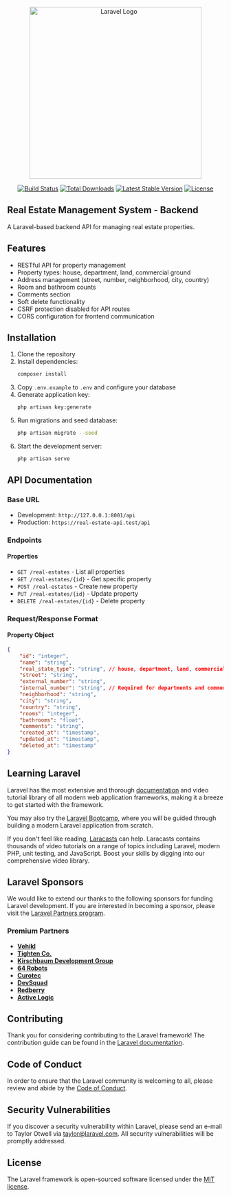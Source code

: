 <p align="center"><a href="https://laravel.com" target="_blank"><img src="https://raw.githubusercontent.com/laravel/art/master/logo-lockup/5%20SVG/2%20CMYK/1%20Full%20Color/laravel-logolockup-cmyk-red.svg" width="400" alt="Laravel Logo"></a></p>

<p align="center">
<a href="https://github.com/laravel/framework/actions"><img src="https://github.com/laravel/framework/workflows/tests/badge.svg" alt="Build Status"></a>
<a href="https://packagist.org/packages/laravel/framework"><img src="https://img.shields.io/packagist/dt/laravel/framework" alt="Total Downloads"></a>
<a href="https://packagist.org/packages/laravel/framework"><img src="https://img.shields.io/packagist/v/laravel/framework" alt="Latest Stable Version"></a>
<a href="https://packagist.org/packages/laravel/framework"><img src="https://img.shields.io/packagist/l/laravel/framework" alt="License"></a>
</p>

## Real Estate Management System - Backend

A Laravel-based backend API for managing real estate properties.

## Features

- RESTful API for property management
- Property types: house, department, land, commercial ground
- Address management (street, number, neighborhood, city, country)
- Room and bathroom counts
- Comments section
- Soft delete functionality
- CSRF protection disabled for API routes
- CORS configuration for frontend communication

## Installation

1. Clone the repository
2. Install dependencies:
   ```bash
   composer install
   ```
3. Copy `.env.example` to `.env` and configure your database
4. Generate application key:
   ```bash
   php artisan key:generate
   ```
5. Run migrations and seed database:
   ```bash
   php artisan migrate --seed
   ```
6. Start the development server:
   ```bash
   php artisan serve
   ```

## API Documentation

### Base URL
- Development: `http://127.0.0.1:8001/api`
- Production: `https://real-estate-api.test/api`

### Endpoints

#### Properties
- `GET /real-estates` - List all properties
- `GET /real-estates/{id}` - Get specific property
- `POST /real-estates` - Create new property
- `PUT /real-estates/{id}` - Update property
- `DELETE /real-estates/{id}` - Delete property

### Request/Response Format

#### Property Object
```json
{
    "id": "integer",
    "name": "string",
    "real_state_type": "string", // house, department, land, commercial_ground
    "street": "string",
    "external_number": "string",
    "internal_number": "string", // Required for departments and commercial grounds
    "neighborhood": "string",
    "city": "string",
    "country": "string",
    "rooms": "integer",
    "bathrooms": "float",
    "comments": "string",
    "created_at": "timestamp",
    "updated_at": "timestamp",
    "deleted_at": "timestamp"
}
```

## Learning Laravel

Laravel has the most extensive and thorough [documentation](https://laravel.com/docs) and video tutorial library of all modern web application frameworks, making it a breeze to get started with the framework.

You may also try the [Laravel Bootcamp](https://bootcamp.laravel.com), where you will be guided through building a modern Laravel application from scratch.

If you don't feel like reading, [Laracasts](https://laracasts.com) can help. Laracasts contains thousands of video tutorials on a range of topics including Laravel, modern PHP, unit testing, and JavaScript. Boost your skills by digging into our comprehensive video library.

## Laravel Sponsors

We would like to extend our thanks to the following sponsors for funding Laravel development. If you are interested in becoming a sponsor, please visit the [Laravel Partners program](https://partners.laravel.com).

### Premium Partners

- **[Vehikl](https://vehikl.com/)**
- **[Tighten Co.](https://tighten.co)**
- **[Kirschbaum Development Group](https://kirschbaumdevelopment.com)**
- **[64 Robots](https://64robots.com)**
- **[Curotec](https://www.curotec.com/services/technologies/laravel/)**
- **[DevSquad](https://devsquad.com/hire-laravel-developers)**
- **[Redberry](https://redberry.international/laravel-development/)**
- **[Active Logic](https://activelogic.com)**

## Contributing

Thank you for considering contributing to the Laravel framework! The contribution guide can be found in the [Laravel documentation](https://laravel.com/docs/contributions).

## Code of Conduct

In order to ensure that the Laravel community is welcoming to all, please review and abide by the [Code of Conduct](https://laravel.com/docs/contributions#code-of-conduct).

## Security Vulnerabilities

If you discover a security vulnerability within Laravel, please send an e-mail to Taylor Otwell via [taylor@laravel.com](mailto:taylor@laravel.com). All security vulnerabilities will be promptly addressed.

## License

The Laravel framework is open-sourced software licensed under the [MIT license](https://opensource.org/licenses/MIT).
